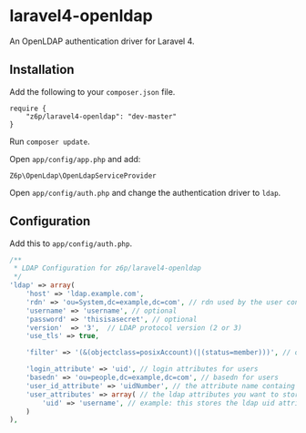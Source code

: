 # laravel4-openldap

An OpenLDAP authentication driver for Laravel 4.

## Installation

Add the following to your `composer.json` file.

```
require {
	"z6p/laravel4-openldap": "dev-master"
}
```

Run `composer update`.

Open `app/config/app.php` and add:

`Z6p\OpenLdap\OpenLdapServiceProvider`

Open `app/config/auth.php` and change the authentication driver to `ldap`.

## Configuration

Add this to `app/config/auth.php`.

```php
/**
 * LDAP Configuration for z6p/laravel4-openldap
 */
'ldap' => array(
	'host' => 'ldap.example.com',
	'rdn' => 'ou=System,dc=example,dc=com', // rdn used by the user configured below, optional
	'username' => 'username', // optional
	'password' => 'thisisasecret', // optional
	'version'  => '3',	// LDAP protocol version (2 or 3)
	'use_tls' => true,

	'filter' => '(&(objectclass=posixAccount)(|(status=member)))', // optional

	'login_attribute' => 'uid', // login attributes for users
	'basedn' => 'ou=people,dc=example,dc=com', // basedn for users
	'user_id_attribute' => 'uidNumber', // the attribute name containg the uid number
	'user_attributes' => array( // the ldap attributes you want to store in session (ldap_attr => array_field_name)
		'uid' => 'username', // example: this stores the ldap uid attribute as username in GenericUser
	)
),
```
